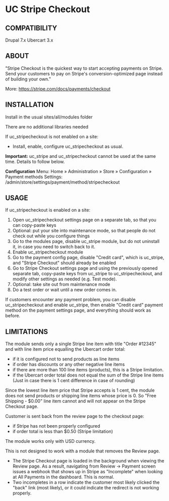 # UC Stripe Checkout

## COMPATIBILITY
Drupal 7.x Ubercart 3.x

## ABOUT

"Stripe Checkout is the quickest way to start accepting payments on Stripe. Send your customers to pay on Stripe's conversion-optimized page instead of building your own."

More:
https://stripe.com/docs/payments/checkout

## INSTALLATION

Install in the usual sites/all/modules folder

There are no additional libraries needed

If uc_stripecheckout is not enabled on a site: 
* Install, enable, configure uc_stripecheckout as usual. 

**Important:** uc_stripe and uc_stripecheckout cannot be used at the same time. Details to follow below.

**Configuration**
Menu: Home » Administration » Store » Configuration » Payment methods
Settings: /admin/store/settings/payment/method/stripecheckout

## USAGE

If uc_stripecheckout is enabled on a site: 
1) Open uc_stripecheckout settings page on a separate tab, so that you can copy-paste keys 
2) Optional: put your site into maintenance mode, so that people do not check out while you configure things 
3) Go to the modules page, disable uc_stripe module, but do not uninstall it, in case you need to switch back to it. 
4) Enable uc_stripecheckout module 
5) Go to the payment config page, disable "Credit card", which is uc_stripe, and "Stripe Checkout" should already be enabled 
6) Go to Stripe Checkout settings page and using the previously opened separate tab, copy-paste keys from uc_stripe to uc_stripecheckout, and modify other settings as needed (e.g. Test mode). 
7) Optional: take site out from maintenance mode 
8) Do a test order or wait until a new order comes in. 

If customers encounter any payment problem, you can disable uc_stripecheckout and enable uc_stripe, then enable "Credit card" payment method on the payment settings page, and everything should work as before. 

## LIMITATIONS

The module sends only a single Stripe line item with title "Order #12345" and with line item price equalling the Ubercart order total:
* if it is configured not to send products as line items
* if order has discounts or any other negative line items 
* if there are more than 100 line items (products), this is a Stripe limitation. 
* if the Ubercart order total does not equal the sum of the Stripe line items (Just in case there is 1 cent difference in case of rounding)

Since the lowest line item price that Stripe accepts is 1 cent, the module does not send products or shipping line items whose price is 0. So "Free Shipping - $0.00" line item cannot and will not appear on the Stripe Checkout page. 

Customer is sent back from the review page to the checkout page: 
* if Stripe has not been properly configured
* if order total is less than $0.50 (Stripe limitation) 

The module works only with USD currency.

This is not designed to work with a module that removes the Review page.
* The Stripe Checkout page is loaded in the background when viewing the Review page. As a result, navigating from Review -> Payment screen issues a webhook that shows up in Stripe as "Incomplete" when looking at All Payments in the dashboard. This is normal.
* Two incompletes in a row indicate the customer most likely clicked the "back" link (most likely), or it could indicate the redirect is not working properly.
